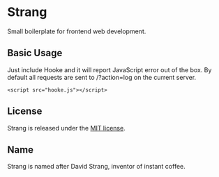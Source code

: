 # Strang
Small boilerplate for frontend web development.

## Basic Usage
Just include Hooke and it will report JavaScript error out of the box. By default all requests are sent to /?action=log on the current server.
```
<script src="hooke.js"></script>
```

## License
Strang is released under the [MIT license](http://mikaeljorhult.mit-license.org).

## Name
Strang is named after David Strang, inventor of instant coffee.